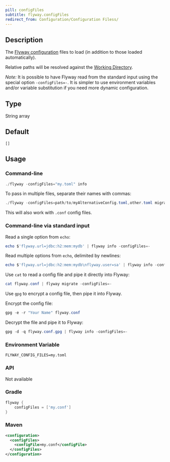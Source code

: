 ```yaml
---
pill: configFiles
subtitle: flyway.configFiles
redirect_from: Configuration/Configuration Filess/
---
```


## Description

The [Flyway configuration](https://documentation.red-gate.com/flyway/flyway-concepts/flyway-projects) files to load (in addition to those loaded automatically).

Relative paths will be resolved against the [Working Directory](<Command-line Parameters/Working Directory Parameter>).

_Note:_ It is possible to have Flyway read from the standard input using the special option `-configFiles=-`.
It is simpler to use environment variables and/or variable substitution if you need more dynamic configuration.

## Type

String array

## Default

`[]`

## Usage

### Command-line

```powershell
./flyway -configFiles="my.toml" info
```

To pass in multiple files, separate their names with commas:

```powershell
./flyway -configFiles=path/to/myAlternativeConfig.toml,other.toml migrate
```

This will also work with `.conf` config files.

### Command-line via standard input

Read a single option from `echo`:
```powershell
echo $'flyway.url=jdbc:h2:mem:mydb' | flyway info -configFiles=-
```

Read multiple options from `echo`, delimited by newlines:
```powershell
echo $'flyway.url=jdbc:h2:mem:mydb\nflyway.user=sa' | flyway info -configFiles=-
```

Use `cat` to read a config file and pipe it directly into Flyway:
```powershell
cat flyway.conf | flyway migrate -configFiles=-
```

Use `gpg` to encrypt a config file, then pipe it into Flyway.

Encrypt the config file:
```powershell
gpg -e -r "Your Name" flyway.conf
```

Decrypt the file and pipe it to Flyway:
```powershell
gpg -d -q flyway.conf.gpg | flyway info -configFiles=-
```

### Environment Variable

```properties
FLYWAY_CONFIG_FILES=my.toml
```

### API

Not available

### Gradle

```groovy
flyway {
    configFiles = ['my.conf']
}
```

### Maven

```xml
<configuration>
  <configFiles>
    <configFile>my.conf</configFile>
  </configFiles>
</configuration>
```
